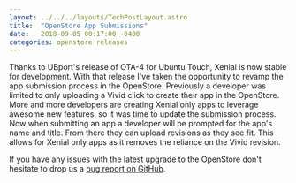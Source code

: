 ```yaml
---
layout: ../../../layouts/TechPostLayout.astro
title:  "OpenStore App Submissions"
date:   2018-09-05 00:17:00 -0400
categories: openstore releases
---
```


Thanks to UBport's release of OTA-4 for Ubuntu Touch, Xenial is now stable for
development. With that release I've taken the opportunity to revamp the app
submission process in the OpenStore. Previously a developer was limited to only
uploading a Vivid click to create their app in the OpenStore. More and more
developers are creating Xenial only apps to leverage awesome new features, so it
was time to update the submission process. Now when submitting an app a
developer will be prompted for the app's name and title. From there they can
upload revisions as they see fit. This allows for Xenial only apps as it removes
the reliance on the Vivid revision.

If you have any issues with the latest upgrade to the OpenStore don't hesitate
to drop us a
[bug report on GitHub](https://github.com/UbuntuOpenStore/openstore-meta/issues).
